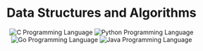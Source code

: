 <h1 align="center">Data Structures and Algorithms</h1>

<p align="center">
  <img alt="C Programming Language" src="https://img.shields.io/badge/Clang-2B2A27?style=for-the-badge&logo=C&link=https://en.wikipedia.org/wiki/C_(programming_language)">
  <img alt="Python Programming Language"src="https://img.shields.io/badge/python-003366?style=for-the-badge&logo=python&link=https://python.org">
  <img alt="Go Programming Language" src="https://img.shields.io/badge/go-0E7682?style=for-the-badge&logo=go&link=https://golang.org">
  <img alt="Java Programming Language" src="https://img.shields.io/badge/java-2B2A27?style=for-the-badge&logo=java&link=https://www.oracle.com/java">
</p>
